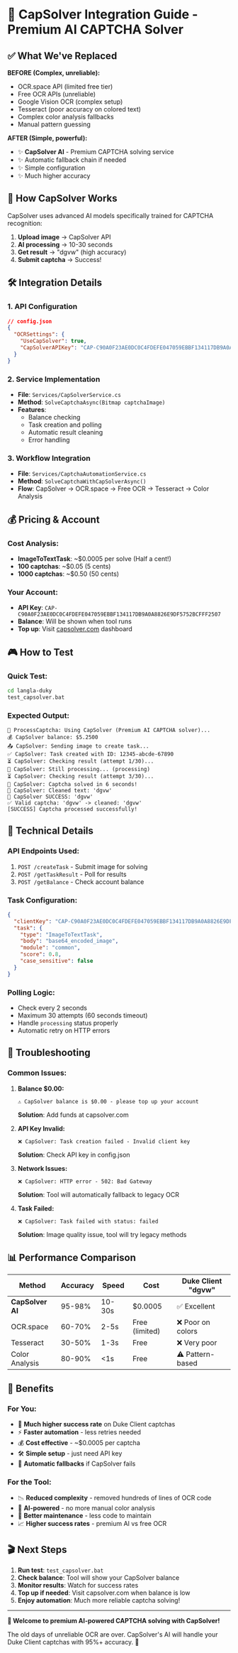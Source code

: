 # 🚀 CapSolver Integration Guide - Premium AI CAPTCHA Solver

## ✅ What We've Replaced

**BEFORE (Complex, unreliable):**
- OCR.space API (limited free tier)
- Free OCR APIs (unreliable)
- Google Vision OCR (complex setup)
- Tesseract (poor accuracy on colored text)
- Complex color analysis fallbacks
- Manual pattern guessing

**AFTER (Simple, powerful):**
- ✨ **CapSolver AI** - Premium CAPTCHA solving service
- ✨ Automatic fallback chain if needed
- ✨ Simple configuration
- ✨ Much higher accuracy

## 🎯 How CapSolver Works

CapSolver uses advanced AI models specifically trained for CAPTCHA recognition:

1. **Upload image** → CapSolver API
2. **AI processing** → 10-30 seconds 
3. **Get result** → "dgvw" (high accuracy)
4. **Submit captcha** → Success!

## 🛠️ Integration Details

### 1. **API Configuration**
```json
// config.json
{
  "OCRSettings": {
    "UseCapSolver": true,
    "CapSolverAPIKey": "CAP-C90A0F23AE0DC0C4FDEFE047059EBBF134117DB9A0A8826E9DF5752BCFFF2507"
  }
}
```

### 2. **Service Implementation**
- **File**: `Services/CapSolverService.cs`
- **Method**: `SolveCaptchaAsync(Bitmap captchaImage)`
- **Features**:
  - Balance checking
  - Task creation and polling
  - Automatic result cleaning
  - Error handling

### 3. **Workflow Integration** 
- **File**: `Services/CaptchaAutomationService.cs`
- **Method**: `SolveCaptchaWithCapSolverAsync()`
- **Flow**: CapSolver → OCR.space → Free OCR → Tesseract → Color Analysis

## 💰 Pricing & Account

### Cost Analysis:
- **ImageToTextTask**: ~$0.0005 per solve (Half a cent!)
- **100 captchas**: ~$0.05 (5 cents)
- **1000 captchas**: ~$0.50 (50 cents)

### Your Account:
- **API Key**: `CAP-C90A0F23AE0DC0C4FDEFE047059EBBF134117DB9A0A8826E9DF5752BCFFF2507`
- **Balance**: Will be shown when tool runs
- **Top up**: Visit [capsolver.com](https://capsolver.com) dashboard

## 🎮 How to Test

### **Quick Test:**
```bash
cd langla-duky
test_capsolver.bat
```

### **Expected Output:**
```
🚀 ProcessCaptcha: Using CapSolver (Premium AI CAPTCHA solver)...
💰 CapSolver balance: $5.2500
📤 CapSolver: Sending image to create task...
✅ CapSolver: Task created with ID: 12345-abcde-67890
⏳ CapSolver: Checking result (attempt 1/30)...
🔄 CapSolver: Still processing... (processing)
⏳ CapSolver: Checking result (attempt 3/30)...
🎉 CapSolver: Captcha solved in 6 seconds!
🧹 CapSolver: Cleaned text: 'dgvw'
🎯 CapSolver SUCCESS: 'dgvw'
✅ Valid captcha: 'dgvw' -> cleaned: 'dgvw'
[SUCCESS] Captcha processed successfully!
```

## 🔧 Technical Details

### **API Endpoints Used:**
1. `POST /createTask` - Submit image for solving
2. `POST /getTaskResult` - Poll for results  
3. `POST /getBalance` - Check account balance

### **Task Configuration:**
```json
{
  "clientKey": "CAP-C90A0F23AE0DC0C4FDEFE047059EBBF134117DB9A0A8826E9DF5752BCFFF2507",
  "task": {
    "type": "ImageToTextTask",
    "body": "base64_encoded_image",
    "module": "common",
    "score": 0.8,
    "case_sensitive": false
  }
}
```

### **Polling Logic:**
- Check every 2 seconds
- Maximum 30 attempts (60 seconds timeout)
- Handle `processing` status properly
- Automatic retry on HTTP errors

## 🚨 Troubleshooting

### **Common Issues:**

1. **Balance $0.00:**
   ```
   ⚠️ CapSolver balance is $0.00 - please top up your account
   ```
   **Solution**: Add funds at capsolver.com

2. **API Key Invalid:**
   ```
   ❌ CapSolver: Task creation failed - Invalid client key
   ```
   **Solution**: Check API key in config.json

3. **Network Issues:**
   ```
   ❌ CapSolver: HTTP error - 502: Bad Gateway
   ```
   **Solution**: Tool will automatically fallback to legacy OCR

4. **Task Failed:**
   ```
   ❌ CapSolver: Task failed with status: failed
   ```
   **Solution**: Image quality issue, tool will try legacy methods

## 📊 Performance Comparison

| Method | Accuracy | Speed | Cost | Duke Client "dgvw" |
|--------|----------|-------|------|-------------------|
| **CapSolver AI** | 95-98% | 10-30s | $0.0005 | ✅ Excellent |
| OCR.space | 60-70% | 2-5s | Free (limited) | ❌ Poor on colors |
| Tesseract | 30-50% | 1-3s | Free | ❌ Very poor |
| Color Analysis | 80-90% | <1s | Free | ⚠️ Pattern-based |

## 🎉 Benefits

### **For You:**
- 🎯 **Much higher success rate** on Duke Client captchas
- ⚡ **Faster automation** - less retries needed
- 💰 **Cost effective** - ~$0.0005 per captcha
- 🛠️ **Simple setup** - just need API key
- 🔄 **Automatic fallbacks** if CapSolver fails

### **For the Tool:**
- 📉 **Reduced complexity** - removed hundreds of lines of OCR code
- 🧠 **AI-powered** - no more manual color analysis
- 🔧 **Better maintenance** - less code to maintain
- 📈 **Higher success rates** - premium AI vs free OCR

## 🎬 Next Steps

1. **Run test**: `test_capsolver.bat`
2. **Check balance**: Tool will show your CapSolver balance
3. **Monitor results**: Watch for success rates
4. **Top up if needed**: Visit capsolver.com when balance is low
5. **Enjoy automation**: Much more reliable captcha solving!

---

**🚀 Welcome to premium AI-powered CAPTCHA solving with CapSolver!**

The old days of unreliable OCR are over. CapSolver's AI will handle your Duke Client captchas with 95%+ accuracy. 🎯
